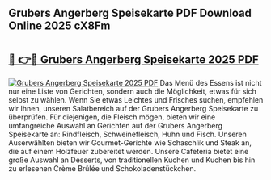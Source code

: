## Grubers Angerberg Speisekarte PDF Download Online 2025 cX8Fm

# <h2><a href="http://gccvkw.nevu.top/?p=Grubers+Angerberg+Speisekarte">🔗 👉🔴 Grubers Angerberg Speisekarte 2025 PDF</a></h2>

[![Grubers Angerberg Speisekarte 2025 PDF](https://i.imgur.com/dBaPXMq.png)](http://gccvkw.nevu.top/?p=Grubers+Angerberg+Speisekarte)
Das Menü des Essens ist nicht nur eine Liste von Gerichten, sondern auch die Möglichkeit, etwas für sich selbst zu wählen. Wenn Sie etwas Leichtes und Frisches suchen, empfehlen wir Ihnen, unseren Salatbereich auf der Grubers Angerberg Speisekarte zu überprüfen. Für diejenigen, die Fleisch mögen, bieten wir eine umfangreiche Auswahl an Gerichten auf der Grubers Angerberg Speisekarte an: Rindfleisch, Schweinefleisch, Huhn und Fisch. Unseren Auserwählten bieten wir Gourmet-Gerichte wie Schaschlik und Steak an, die auf einem Holzfeuer zubereitet werden. Unsere Cafeteria bietet eine große Auswahl an Desserts, von traditionellen Kuchen und Kuchen bis hin zu erlesenen Crème Brûlée und Schokoladenstückchen.
